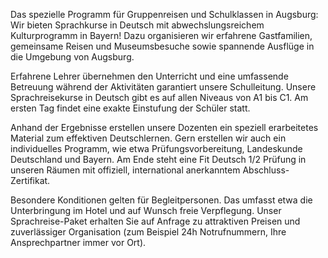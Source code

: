 Das spezielle Programm für Gruppenreisen und Schulklassen in Augsburg: Wir bieten Sprachkurse in Deutsch mit abwechslungsreichem Kulturprogramm in Bayern! Dazu organisieren wir erfahrene Gastfamilien, gemeinsame Reisen und Museumsbesuche sowie spannende Ausflüge in die Umgebung von Augsburg. 

Erfahrene Lehrer übernehmen den Unterricht und eine umfassende Betreuung  während der Aktivitäten garantiert unsere Schulleitung. Unsere Sprachreisekurse in Deutsch gibt es auf allen Niveaus von A1 bis C1. Am ersten Tag findet eine exakte Einstufung der Schüler statt.

Anhand der Ergebnisse erstellen unsere Dozenten ein speziell erarbeitetes Material zum effektiven Deutschlernen. Gern erstellen wir auch ein individuelles Programm, wie etwa Prüfungsvorbereitung, Landeskunde Deutschland und Bayern. Am Ende steht eine Fit Deutsch 1/2 Prüfung in unseren Räumen mit offiziell, international anerkanntem Abschluss-Zertifikat.

Besondere Konditionen gelten für Begleitpersonen. Das umfasst etwa die Unterbringung im Hotel und auf Wunsch freie Verpflegung. Unser Sprachreise-Paket erhalten Sie auf Anfrage zu attraktiven Preisen und zuverlässiger Organisation (zum Beispiel 24h Notrufnummern, Ihre Ansprechpartner immer vor Ort).
